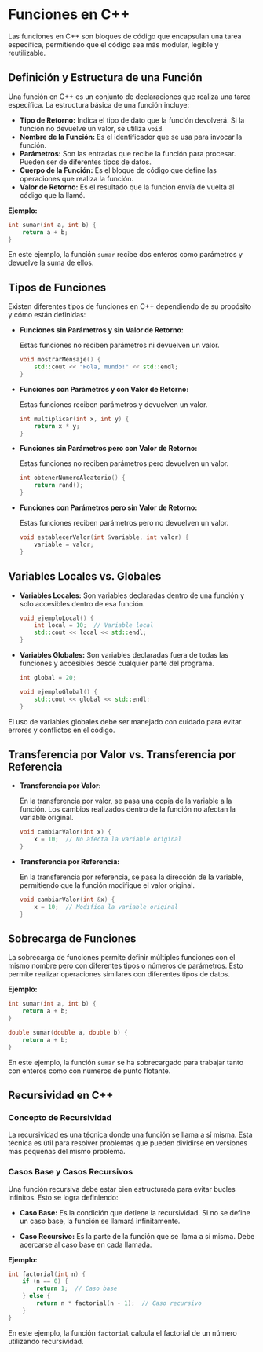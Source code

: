# **Funciones en C++**

Las funciones en C++ son bloques de código que encapsulan una tarea específica, permitiendo que el código sea más modular, legible y reutilizable.

## **Definición y Estructura de una Función**

Una función en C++ es un conjunto de declaraciones que realiza una tarea específica. La estructura básica de una función incluye:

- **Tipo de Retorno:** Indica el tipo de dato que la función devolverá. Si la función no devuelve un valor, se utiliza `void`.
- **Nombre de la Función:** Es el identificador que se usa para invocar la función.
- **Parámetros:** Son las entradas que recibe la función para procesar. Pueden ser de diferentes tipos de datos.
- **Cuerpo de la Función:** Es el bloque de código que define las operaciones que realiza la función.
- **Valor de Retorno:** Es el resultado que la función envía de vuelta al código que la llamó.

**Ejemplo:**

```cpp
int sumar(int a, int b) {
    return a + b;
}
```

En este ejemplo, la función `sumar` recibe dos enteros como parámetros y devuelve la suma de ellos.

## **Tipos de Funciones**

Existen diferentes tipos de funciones en C++ dependiendo de su propósito y cómo están definidas:

- **Funciones sin Parámetros y sin Valor de Retorno:**

    Estas funciones no reciben parámetros ni devuelven un valor.

    ```cpp
    void mostrarMensaje() {
        std::cout << "Hola, mundo!" << std::endl;
    }
    ```

- **Funciones con Parámetros y con Valor de Retorno:**

    Estas funciones reciben parámetros y devuelven un valor.

    ```cpp
    int multiplicar(int x, int y) {
        return x * y;
    }
    ```

- **Funciones sin Parámetros pero con Valor de Retorno:**

    Estas funciones no reciben parámetros pero devuelven un valor.

    ```cpp
    int obtenerNumeroAleatorio() {
        return rand();
    }
    ```

- **Funciones con Parámetros pero sin Valor de Retorno:**

    Estas funciones reciben parámetros pero no devuelven un valor.

    ```cpp
    void establecerValor(int &variable, int valor) {
        variable = valor;
    }
    ```

## **Variables Locales vs. Globales**

- **Variables Locales:** Son variables declaradas dentro de una función y solo accesibles dentro de esa función.

    ```cpp
    void ejemploLocal() {
        int local = 10;  // Variable local
        std::cout << local << std::endl;
    }
    ```

- **Variables Globales:** Son variables declaradas fuera de todas las funciones y accesibles desde cualquier parte del programa.

    ```cpp
    int global = 20;

    void ejemploGlobal() {
        std::cout << global << std::endl;
    }
    ```

El uso de variables globales debe ser manejado con cuidado para evitar errores y conflictos en el código.

## **Transferencia por Valor vs. Transferencia por Referencia**

- **Transferencia por Valor:**

    En la transferencia por valor, se pasa una copia de la variable a la función. Los cambios realizados dentro de la función no afectan la variable original.

    ```cpp
    void cambiarValor(int x) {
        x = 10;  // No afecta la variable original
    }
    ```

- **Transferencia por Referencia:**

    En la transferencia por referencia, se pasa la dirección de la variable, permitiendo que la función modifique el valor original.

    ```cpp
    void cambiarValor(int &x) {
        x = 10;  // Modifica la variable original
    }
    ```

## **Sobrecarga de Funciones**

La sobrecarga de funciones permite definir múltiples funciones con el mismo nombre pero con diferentes tipos o números de parámetros. Esto permite realizar operaciones similares con diferentes tipos de datos.

**Ejemplo:**

```cpp
int sumar(int a, int b) {
    return a + b;
}

double sumar(double a, double b) {
    return a + b;
}
```

En este ejemplo, la función `sumar` se ha sobrecargado para trabajar tanto con enteros como con números de punto flotante.

## **Recursividad en C++**

### **Concepto de Recursividad**

La recursividad es una técnica donde una función se llama a sí misma. Esta técnica es útil para resolver problemas que pueden dividirse en versiones más pequeñas del mismo problema.

### **Casos Base y Casos Recursivos**

Una función recursiva debe estar bien estructurada para evitar bucles infinitos. Esto se logra definiendo:

- **Caso Base:** Es la condición que detiene la recursividad. Si no se define un caso base, la función se llamará infinitamente.

- **Caso Recursivo:** Es la parte de la función que se llama a sí misma. Debe acercarse al caso base en cada llamada.

**Ejemplo:**

```cpp
int factorial(int n) {
    if (n == 0) {
        return 1;  // Caso base
    } else {
        return n * factorial(n - 1);  // Caso recursivo
    }
}
```

En este ejemplo, la función `factorial` calcula el factorial de un número utilizando recursividad.
